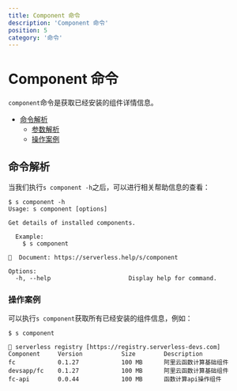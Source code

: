 ```yaml
---
title: Component 命令
description: 'Component 命令'
position: 5
category: '命令'
---
```


# Component 命令

`component`命令是获取已经安装的组件详情信息。

- [命令解析](#命令解析)
    - [参数解析](#参数解析)
    - [操作案例](#操作案例)

## 命令解析

当我们执行`s component -h`之后，可以进行相关帮助信息的查看：

```shell script
$ s component -h
Usage: s component [options]

Get details of installed components.
  
  Example:
    $ s component
    
📖  Document: https://serverless.help/s/component

Options:
  -h, --help                      Display help for command.
```

### 操作案例

可以执行`s component`获取所有已经安装的组件信息，例如：

```shell script
$ s component 

🔎 serverless registry [https://registry.serverless-devs.com] 
Component     Version           Size        Description 
fc            0.1.27            100 MB      阿里云函数计算基础组件 
devsapp/fc    0.1.27            100 MB      阿里云函数计算基础组件
fc-api        0.0.44            100 MB      函数计算api操作组件
```
